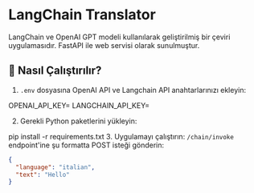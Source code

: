 # LangChain Translator

LangChain ve OpenAI GPT modeli kullanılarak geliştirilmiş bir çeviri uygulamasıdır. FastAPI ile web servisi olarak sunulmuştur.

## 🚀 Nasıl Çalıştırılır?

1. `.env` dosyasına OpenAI API ve Langchain API anahtarlarınızı ekleyin:

OPENAI_API_KEY=
LANGCHAIN_API_KEY=

2. Gerekli Python paketlerini yükleyin:

pip install -r requirements.txt
3. Uygulamayı çalıştırın:
`/chain/invoke` endpoint'ine şu formatta POST isteği gönderin:
```json
{
  "language": "italian",
  "text": "Hello"
}